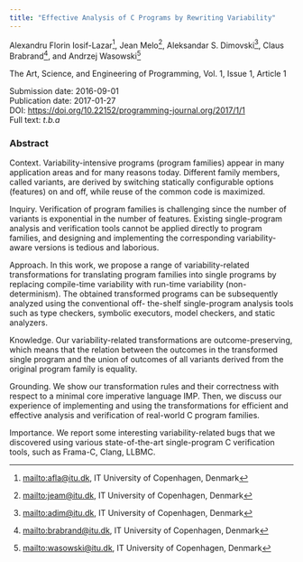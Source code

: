 ```yaml
---
title: "Effective Analysis of C Programs by Rewriting Variability"
---
```

Alexandru Florin Iosif-Lazar[^1], Jean Melo[^2], Aleksandar S. Dimovski[^3], Claus Brabrand[^4], and Andrzej Wasowski[^5]

The Art, Science, and Engineering of Programming, Vol. 1, Issue 1, Article 1

Submission date: 2016-09-01  
Publication date: 2017-01-27  
DOI: <https://doi.org/10.22152/programming-journal.org/2017/1/1>  
Full text: *t.b.a*  


### Abstract
Context. Variability-intensive programs (program families) appear in many application areas and for many reasons today. Different family members, called variants, are derived by switching statically configurable options (features) on and off, while reuse of the common code is maximized. 

Inquiry. Verification of program families is challenging since the number of variants is exponential in the number of features. Existing single-program analysis and verification tools cannot be applied directly to program families, and designing and implementing the corresponding variability-aware versions is tedious and laborious.

Approach. In this work, we propose a range of variability-related transformations for translating program families into single programs by replacing compile-time variability with run-time variability (non-determinism). The obtained transformed programs can be subsequently analyzed using the conventional off- the-shelf single-program analysis tools such as type checkers, symbolic executors, model checkers, and static analyzers. 

Knowledge. Our variability-related transformations are outcome-preserving, which means that the relation between the outcomes in the transformed single program and the union of outcomes of all variants  derived from the original program family is equality.

Grounding. We show our transformation rules and their correctness with respect to a minimal core imperative language IMP. Then, we discuss our experience of implementing and using the transformations for efficient and effective analysis and verification of  real-world C program families. 

Importance. We report some interesting variability-related bugs that we discovered using various state-of-the-art single-program C verification tools, such as Frama-C, Clang, LLBMC.


[^1]: <mailto:afla@itu.dk>, IT University of Copenhagen, Denmark
[^2]: <mailto:jeam@itu.dk>, IT University of Copenhagen, Denmark
[^3]: <mailto:adim@itu.dk>, IT University of Copenhagen, Denmark
[^4]: <mailto:brabrand@itu.dk>, IT University of Copenhagen, Denmark
[^5]: <mailto:wasowski@itu.dk>, IT University of Copenhagen, Denmark
